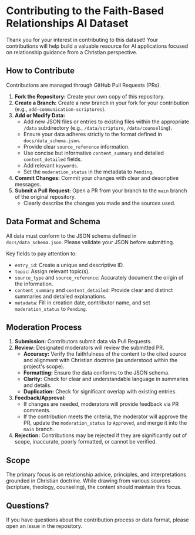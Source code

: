 # Contributing to the Faith-Based Relationships AI Dataset

Thank you for your interest in contributing to this dataset! Your contributions will help build a valuable resource for AI applications focused on relationship guidance from a Christian perspective.

## How to Contribute

Contributions are managed through GitHub Pull Requests (PRs).

1.  **Fork the Repository:** Create your own copy of this repository.
2.  **Create a Branch:** Create a new branch in your fork for your contribution (e.g., `add-communication-scriptures`).
3.  **Add or Modify Data:**
    *   Add new JSON files or entries to existing files within the appropriate `/data` subdirectory (e.g., `/data/scripture`, `/data/counseling`).
    *   Ensure your data adheres strictly to the format defined in `docs/data_schema.json`.
    *   Provide clear `source_reference` information.
    *   Use concise but informative `content_summary` and detailed `content_detailed` fields.
    *   Add relevant `keywords`.
    *   Set the `moderation_status` in the metadata to `Pending`.
4.  **Commit Changes:** Commit your changes with clear and descriptive messages.
5.  **Submit a Pull Request:** Open a PR from your branch to the `main` branch of the original repository.
    *   Clearly describe the changes you made and the sources used.

## Data Format and Schema

All data must conform to the JSON schema defined in `docs/data_schema.json`. Please validate your JSON before submitting.

Key fields to pay attention to:

*   `entry_id`: Create a unique and descriptive ID.
*   `topic`: Assign relevant topic(s).
*   `source_type` and `source_reference`: Accurately document the origin of the information.
*   `content_summary` and `content_detailed`: Provide clear and distinct summaries and detailed explanations.
*   `metadata`: Fill in creation date, contributor name, and set `moderation_status` to `Pending`.

## Moderation Process

1.  **Submission:** Contributors submit data via Pull Requests.
2.  **Review:** Designated moderators will review the submitted PR.
    *   **Accuracy:** Verify the faithfulness of the content to the cited source and alignment with Christian doctrine (as understood within the project's scope).
    *   **Formatting:** Ensure the data conforms to the JSON schema.
    *   **Clarity:** Check for clear and understandable language in summaries and details.
    *   **Duplication:** Check for significant overlap with existing entries.
3.  **Feedback/Approval:**
    *   If changes are needed, moderators will provide feedback via PR comments.
    *   If the contribution meets the criteria, the moderator will approve the PR, update the `moderation_status` to `Approved`, and merge it into the `main` branch.
4.  **Rejection:** Contributions may be rejected if they are significantly out of scope, inaccurate, poorly formatted, or cannot be verified.

## Scope

The primary focus is on relationship advice, principles, and interpretations grounded in Christian doctrine. While drawing from various sources (scripture, theology, counseling), the content should maintain this focus.

## Questions?

If you have questions about the contribution process or data format, please open an issue in the repository.

